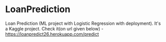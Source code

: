 # LoanPrediction
Loan Prediction (ML project with Logistic Regression with deployment). It's a Kaggle project. Check it(on url given below) -https://loanpredict26.herokuapp.com/predict
